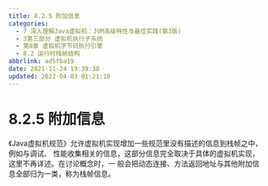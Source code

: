 ```yaml
---
title: 8.2.5 附加信息
categories: 
  - 7 深入理解Java虛拟机：JVM高级特性与最佳实践(第3版)
  - 3第三部分 虚拟机执行子系统
  - 第8章 虚拟机字节码执行引擎
  - 8.2 运行时栈帧结构
abbrlink: ad5fba19
date: 2021-11-24 19:39:38
updated: 2022-04-03 01:21:18
---
```

# 8.2.5 附加信息
《Java虚拟机规范》允许虚拟机实现增加一些规范里没有描述的信息到栈帧之中，例如与调试、 性能收集相关的信息，这部分信息完全取决于具体的虚拟机实现，这里不再详述。在讨论概念时，一 般会把动态连接、方法返回地址与其他附加信息全部归为一类，称为栈帧信息。

